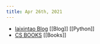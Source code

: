 ```yaml
---
title: Apr 26th, 2021
---
```


- [laixintao Blog](https://www.kawabangga.com/how-to-learn-python) [[Blog]] [[Python]]
- [CS BOOKS](https://www.yuque.com/winforlife/vgzph9/eor17h) [[Books]]